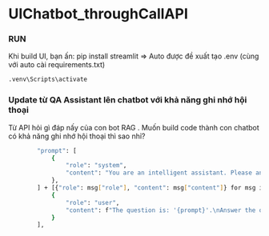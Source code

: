 # UIChatbot_throughCallAPI

### RUN
Khi build UI, bạn ấn: pip install streamlit => Auto được đề xuất tạo .env (cùng với auto cài requirements.txt)
```bash
.venv\Scripts\activate
```
### Update từ QA Assistant lên chatbot với khả năng ghi nhớ hội thoại
Từ API hỏi gì đáp nấy của con bot RAG . Muốn build code thành con chatbot có khả năng ghi nhớ hội thoại thì sao nhỉ?
```bash
        "prompt": [
            {
                "role": "system",
                "content": "You are an intelligent assistant. Please answer the question based on content of knowledge base and the chat history. When all knowledge base content is irrelevant to the question, your answer must include the sentence 'The answer you are looking for is not found in the knowledge base!'. Knowledge base content is as following:\n{{REFERENCE}}"
            },
        ] + [{"role": msg["role"], "content": msg["content"]} for msg in st.session_state.messages[-5:]] + [
            {
                "role": "user",
                "content": f"The question is: '{prompt}'.\nAnswer the question considering the chat history above."
            }
        ],
```